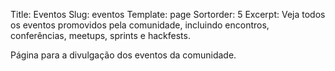 Title: Eventos
Slug: eventos
Template: page
Sortorder: 5
Excerpt: Veja todos os eventos promovidos pela comunidade, incluindo encontros, conferências, meetups, sprints e hackfests.

Página para a divulgação dos eventos da comunidade.
